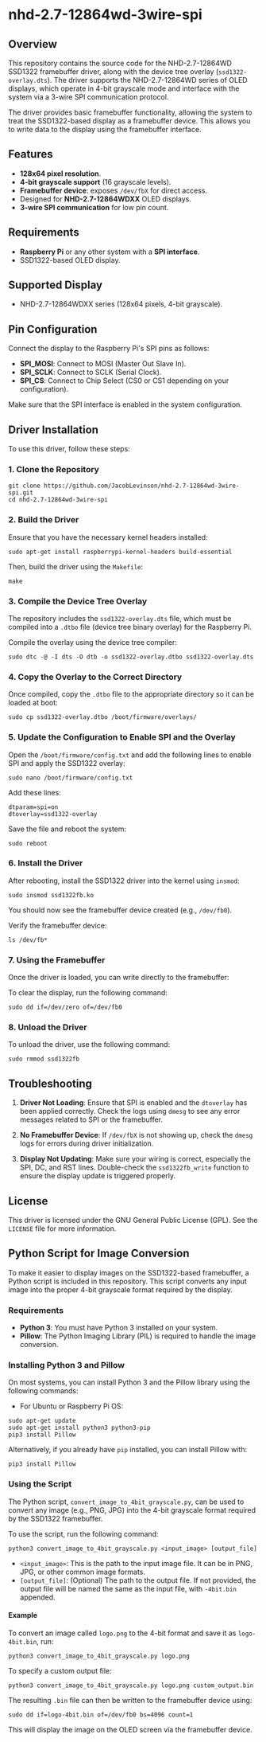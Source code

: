 # nhd-2.7-12864wd-3wire-spi

## Overview

This repository contains the source code for the NHD-2.7-12864WD SSD1322 framebuffer driver, along with the device tree overlay (`ssd1322-overlay.dts`). The driver supports the NHD-2.7-12864WD series of OLED displays, which operate in 4-bit grayscale mode and interface with the system via a 3-wire SPI communication protocol.

The driver provides basic framebuffer functionality, allowing the system to treat the SSD1322-based display as a framebuffer device. This allows you to write data to the display using the framebuffer interface.

## Features

- **128x64 pixel resolution**.
- **4-bit grayscale support** (16 grayscale levels).
- **Framebuffer device**: exposes `/dev/fbX` for direct access.
- Designed for **NHD-2.7-12864WDXX** OLED displays.
- **3-wire SPI communication** for low pin count.

## Requirements

- **Raspberry Pi** or any other system with a **SPI interface**.
- SSD1322-based OLED display.

## Supported Display

- NHD-2.7-12864WDXX series (128x64 pixels, 4-bit grayscale).

## Pin Configuration

Connect the display to the Raspberry Pi's SPI pins as follows:

- **SPI_MOSI**: Connect to MOSI (Master Out Slave In).
- **SPI_SCLK**: Connect to SCLK (Serial Clock).
- **SPI_CS**: Connect to Chip Select (CS0 or CS1 depending on your configuration).

Make sure that the SPI interface is enabled in the system configuration.

## Driver Installation

To use this driver, follow these steps:

### 1. Clone the Repository

```
git clone https://github.com/JacobLevinson/nhd-2.7-12864wd-3wire-spi.git
cd nhd-2.7-12864wd-3wire-spi
```

### 2. Build the Driver

Ensure that you have the necessary kernel headers installed:

```
sudo apt-get install raspberrypi-kernel-headers build-essential
```

Then, build the driver using the `Makefile`:

```
make
```

### 3. Compile the Device Tree Overlay

The repository includes the `ssd1322-overlay.dts` file, which must be compiled into a `.dtbo` file (device tree binary overlay) for the Raspberry Pi.

Compile the overlay using the device tree compiler:

```
sudo dtc -@ -I dts -O dtb -o ssd1322-overlay.dtbo ssd1322-overlay.dts
```

### 4. Copy the Overlay to the Correct Directory

Once compiled, copy the `.dtbo` file to the appropriate directory so it can be loaded at boot:

```
sudo cp ssd1322-overlay.dtbo /boot/firmware/overlays/
```

### 5. Update the Configuration to Enable SPI and the Overlay

Open the `/boot/firmware/config.txt` and add the following lines to enable SPI and apply the SSD1322 overlay:

```
sudo nano /boot/firmware/config.txt
```

Add these lines:

```
dtparam=spi=on
dtoverlay=ssd1322-overlay
```

Save the file and reboot the system:

```
sudo reboot
```

### 6. Install the Driver

After rebooting, install the SSD1322 driver into the kernel using `insmod`:

```
sudo insmod ssd1322fb.ko
```

You should now see the framebuffer device created (e.g., `/dev/fb0`).

Verify the framebuffer device:

```
ls /dev/fb*
```

### 7. Using the Framebuffer

Once the driver is loaded, you can write directly to the framebuffer:

To clear the display, run the following command:

```
sudo dd if=/dev/zero of=/dev/fb0
```

### 8. Unload the Driver

To unload the driver, use the following command:

```
sudo rmmod ssd1322fb
```

## Troubleshooting

1. **Driver Not Loading**: Ensure that SPI is enabled and the `dtoverlay` has been applied correctly. Check the logs using `dmesg` to see any error messages related to SPI or the framebuffer.
   
2. **No Framebuffer Device**: If `/dev/fbX` is not showing up, check the `dmesg` logs for errors during driver initialization.

3. **Display Not Updating**: Make sure your wiring is correct, especially the SPI, DC, and RST lines. Double-check the `ssd1322fb_write` function to ensure the display update is triggered properly.

## License

This driver is licensed under the GNU General Public License (GPL). See the `LICENSE` file for more information.


## Python Script for Image Conversion

To make it easier to display images on the SSD1322-based framebuffer, a Python script is included in this repository. This script converts any input image into the proper 4-bit grayscale format required by the display.

### Requirements

- **Python 3**: You must have Python 3 installed on your system.
- **Pillow**: The Python Imaging Library (PIL) is required to handle the image conversion.

### Installing Python 3 and Pillow

On most systems, you can install Python 3 and the Pillow library using the following commands:

- For Ubuntu or Raspberry Pi OS:
```
sudo apt-get update
sudo apt-get install python3 python3-pip
pip3 install Pillow
```

Alternatively, if you already have `pip` installed, you can install Pillow with:
```
pip3 install Pillow
```

### Using the Script

The Python script, `convert_image_to_4bit_grayscale.py`, can be used to convert any image (e.g., PNG, JPG) into the 4-bit grayscale format required by the SSD1322 framebuffer.

To use the script, run the following command:

```
python3 convert_image_to_4bit_grayscale.py <input_image> [output_file]
```

- `<input_image>`: This is the path to the input image file. It can be in PNG, JPG, or other common image formats.
- `[output_file]`: (Optional) The path to the output file. If not provided, the output file will be named the same as the input file, with `-4bit.bin` appended.

#### Example

To convert an image called `logo.png` to the 4-bit format and save it as `logo-4bit.bin`, run:

```
python3 convert_image_to_4bit_grayscale.py logo.png
```

To specify a custom output file:

```
python3 convert_image_to_4bit_grayscale.py logo.png custom_output.bin
```

The resulting `.bin` file can then be written to the framebuffer device using:

```
sudo dd if=logo-4bit.bin of=/dev/fb0 bs=4096 count=1
```

This will display the image on the OLED screen via the framebuffer device.
